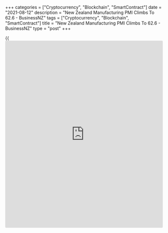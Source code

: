 +++
categories = ["Cryptocurrency", "Blockchain", "SmartContract"]
date = "2021-08-12"
description = "New Zealand Manufacturing PMI Climbs To 62.6 - BusinessNZ"
tags = ["Cryptocurrency", "Blockchain", "SmartContract"]
title = "New Zealand Manufacturing PMI Climbs To 62.6 - BusinessNZ"
type = "post"
+++

{{<iframe id="large-banner" src="https://www.bounty.group/#slide=11.0" width="100%" height="600" scrolling="no" style="border: 0px solid rgb(216, 221, 230); border-radius: 3px;">}}

The manufacturing sector in New Zealand continued to expand in July. And
at a faster pace, the latest survey from BusinessNZ revealed on Friday
with a Performance of Manufacturing Index score or 62.6.

That's up from 60.7 in June and it moves further above the boom-or-bust
line of 50 that separates expansion from contraction.

This was the third time in five months that the PMI posted a result over
60.0. While the key sub-index values of Production (66.0) and New Orders
(65.0) both showed further expansion from June, Employment (58.3)
recorded its highest ever result over the [history](https://www.fixpro.org/post/chargeless-historical-data-api-backtesting/) of the survey.

For comments and feedback [contact](https://www.playgroundfx.com/contact/): editorial@rtt[news](https://www.letsplayfx.com/blog/forex-news-website/).com

[Economic News][1]

 **What parts of the world are seeing the best (and worst) economic
performances lately? Click[here][2] to check out our [Econ Scorecard][2]
and find out! See up-to-the-moment [ranking](https://www.playgroundfx.com/blog/crypto-exchange-ranking/)s for the best and worst
performers in [GDP][3], [unemployment rate][4], [inflation][5] and much
more.**

   1. www.rtt[news](https://www.letsplayfx.com/blog/forex-news-website/).com/Content/EconomicNews.aspx
   2. www.rtt[news](https://www.letsplayfx.com/blog/forex-news-website/).com/economic-scorecard/world-rank/retail-sales/highest-performance.aspx
   3. www.rtt[news](https://www.letsplayfx.com/blog/forex-news-website/).com/economic-scorecard/world-rank/GDP/highest-performance.aspx
   4. www.rtt[news](https://www.letsplayfx.com/blog/forex-news-website/).com/economic-scorecard/world-rank/unemployment-rate/lowest-performance.aspx
   5. www.rtt[news](https://www.letsplayfx.com/blog/forex-news-website/).com/economic-scorecard/world-rank/CPI/highest-performance.aspx